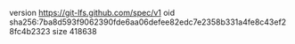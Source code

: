 version https://git-lfs.github.com/spec/v1
oid sha256:7ba8d593f9062390fde6aa06defee82edc7e2358b331a4fe8c43ef28fc4b2323
size 418638
